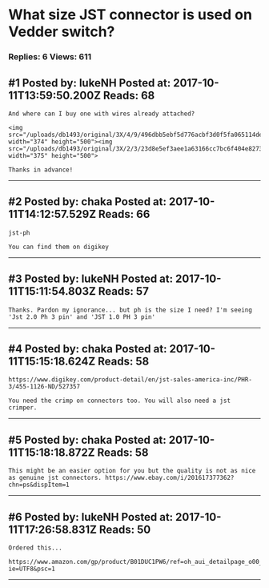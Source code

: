 # What size JST connector is used on Vedder switch?

### Replies: 6 Views: 611

## \#1 Posted by: lukeNH Posted at: 2017-10-11T13:59:50.200Z Reads: 68

```
And where can I buy one with wires already attached?

<img src="/uploads/db1493/original/3X/4/9/496dbb5ebf5d776acbf3d0f5fa065114de74b9ee.JPG" width="374" height="500"><img src="/uploads/db1493/original/3X/2/3/23d8e5ef3aee1a63166cc7bc6f404e827310a50e.JPG" width="375" height="500"> 

Thanks in advance!
```

---
## \#2 Posted by: chaka Posted at: 2017-10-11T14:12:57.529Z Reads: 66

```
jst-ph 

You can find them on digikey
```

---
## \#3 Posted by: lukeNH Posted at: 2017-10-11T15:11:54.803Z Reads: 57

```
Thanks. Pardon my ignorance... but ph is the size I need? I'm seeing 'Jst 2.0 Ph 3 pin' and 'JST 1.0 PH 3 pin'
```

---
## \#4 Posted by: chaka Posted at: 2017-10-11T15:15:18.624Z Reads: 58

```
https://www.digikey.com/product-detail/en/jst-sales-america-inc/PHR-3/455-1126-ND/527357

You need the crimp on connectors too. You will also need a jst crimper.
```

---
## \#5 Posted by: chaka Posted at: 2017-10-11T15:18:18.872Z Reads: 58

```
This might be an easier option for you but the quality is not as nice as genuine jst connectors. https://www.ebay.com/i/201617377362?chn=ps&dispItem=1
```

---
## \#6 Posted by: lukeNH Posted at: 2017-10-11T17:26:58.831Z Reads: 50

```
Ordered this... 

https://www.amazon.com/gp/product/B01DUC1PW6/ref=oh_aui_detailpage_o00_s00?ie=UTF8&psc=1
```

---
